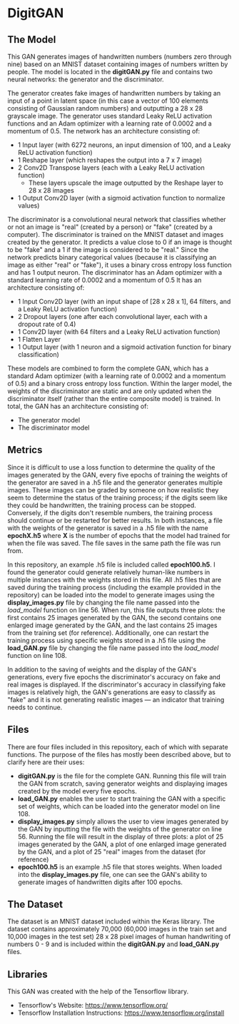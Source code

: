 # DigitGAN
## The Model
This GAN generates images of handwritten numbers (numbers zero through nine) based on an MNIST dataset containing images of numbers written by people. The model is located in the **digitGAN.py** file and contains two neural networks: the generator and the discriminator. 

The generator creates fake images of handwritten numbers by taking an input of a point in latent space (in this case a vector of 100 elements consisting of Gaussian random numbers) and outputting a 28 x 28 grayscale image. The generator uses standard Leaky ReLU activation functions and an Adam optimizer with a learning rate of 0.0002 and a momentum of 0.5. The network has an architecture consisting of:
- 1 Input layer (with 6272 neurons, an input dimension of 100, and a Leaky ReLU activation function)
- 1 Reshape layer (which reshapes the output into a 7 x 7 image)
- 2 Conv2D Transpose layers (each with a Leaky ReLU activation function)
    - These layers upscale the image outputted by the Reshape layer to 28 x 28 images
- 1 Output Conv2D layer (with a sigmoid activation function to normalize values)

The discriminator is a convolutional neural network that classifies whether or not an image is "real" (created by a person) or "fake" (created by a computer). The discriminator is trained on the MNIST dataset and images created by the generator. It predicts a value close to 0 if an image is thought to be "fake" and a 1 if the image is considered to be "real." Since the network predicts binary categorical values (because it is classifying an image as either "real" or "fake"), it uses a binary cross entropy loss function and has 1 output neuron. The discriminator has an Adam optimizer with a standard learning rate of 0.0002 and a momentum of 0.5 It has an architecture consisting of:
- 1 Input Conv2D layer (with an input shape of [28 x 28 x 1], 64 filters, and a Leaky ReLU activation function)
- 2 Dropout layers (one after each convolutional layer, each with a dropout rate of 0.4)
- 1 Conv2D layer (with 64 filters and a Leaky ReLU activation function)
- 1 Flatten Layer
- 1 Output layer (with 1 neuron and a sigmoid activation function for binary classification)

These models are combined to form the complete GAN, which has a standard Adam optimizer (with a learning rate of 0.0002 and a momentum of 0.5) and a binary cross entropy loss function. Within the larger model, the weights of the discriminator are static and are only updated when the discriminator itself (rather than the entire composite model) is trained. In total, the GAN has an architecture consisting of:
- The generator model
- The discriminator model

## Metrics
Since it is difficult to use a loss function to determine the quality of the images generated by the GAN, every five epochs of training the weights of the generator are saved in a .h5 file and the generator generates multiple images. These images can be graded by someone on how realistic they seem to determine the status of the training process; if the digits seem like they could be handwritten, the training process can be stopped. Conversely, if the digits don't resemble numbers, the training process should continue or be restarted for better results. In both instances, a file  with the weights of the generator is saved in a .h5 file with the name **epochX.h5** where **X** is the number of epochs that the model had trained for when the file was saved. The file saves in the same path the file was run from. 

In this repository, an example .h5 file is included called **epoch100.h5**. I found the generator could generate relatively human-like numbers in multiple instances with the weights stored in this file. All .h5 files that are saved during the training process (including the example provided in the repository) can be loaded into the model to generate images using the **display_images.py** file by changing the file name passed into the *load_model* function on line 56. When run, this file outputs three plots: the first contains 25 images generated by the GAN, the second contains one enlarged image generated by the GAN, and the last contains 25 images from the training set (for reference). Additionally, one can restart the training process using specific weights stored in a .h5 file using the **load_GAN.py** file by changing the file name passed into the *load_model* function on line 108.

In addition to the saving of weights and the display of the GAN's generations, every five epochs the discriminator's accuracy on fake and real images is displayed. If the discriminator's accuracy in classifying fake images is relatively high, the GAN's generations are easy to classify as "fake" and it is not generating realistic images — an indicator that training needs to continue.

## Files
There are four files included in this repository, each of which with separate functions. The purpose of the files has mostly been described above, but to clarify here are their uses:
- **digitGAN.py** is the file for the complete GAN. Running this file will train the GAN from scratch, saving generator weights and displaying images created by the model every five epochs.
- **load_GAN.py** enables the user to start training the GAN with a specific set of weights, which can be loaded into the generator model on line 108.
- **display_images.py** simply allows the user to view images generated by the GAN by inputting the file with the weights of the generator on line 56. Running the file will result in the display of three plots: a plot of 25 images generated by the GAN, a plot of one enlarged image generated by the GAN, and a plot of 25 "real" images from the dataset (for reference)
- **epoch100.h5** is an example .h5 file that stores weights. When loaded into the **display_images.py** file, one can see the GAN's ability to generate images of handwritten digits after 100 epochs.

## The Dataset
The dataset is an MNIST dataset included within the Keras library. The dataset contains approximately 70,000 (60,000 images in the train set and 10,000 images in the test set) 28 x 28 pixel images of human handwriting of numbers 0 - 9 and is included within the **digitGAN.py** and **load_GAN.py** files.

## Libraries
This GAN was created with the help of the Tensorflow library.
- Tensorflow's Website: https://www.tensorflow.org/
- Tensorflow Installation Instructions: https://www.tensorflow.org/install
